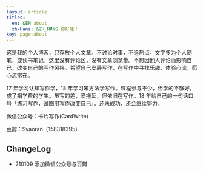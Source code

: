```yaml
---
layout: article
titles:
  en: &EN about
  zh-Hans: &ZH_HANS 你好哇！
key: page-about
---
```


这是我的个人博客，只存放个人文章。不讨论时事，不追热点。文字多为个人随笔，或读书笔记。这里没有评论区，没有文章浏览量。不想因他人评论而影响自己，改变自己的写作风格。希望自己安静写作，在写作中寻找乐趣，体验心流，愿心流常在。

17 年学习认知写作学，18 年学习笨方法学写作。课程参与不少，但学的不够好，成了捐学费的学生。虽写的差，爱拖延，但依旧在写作。18 年给自己的一句话口号「练习写作，试图用写作改变自己」。还未成功，还会继续努力。

微信公众号：卡片写作(CardWrite)

豆瓣：Syaoran（158318395）

## ChangeLog

- 210109 添加微信公众号与豆瓣
